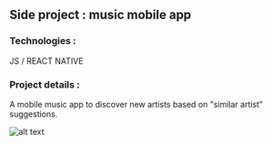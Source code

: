 ## Side project : music mobile app

### Technologies :
JS / REACT NATIVE

### Project details :
A mobile music app to discover new artists based on "similar artist" suggestions.

![alt text](https://imgur.com/a/NTvQ5eP)
